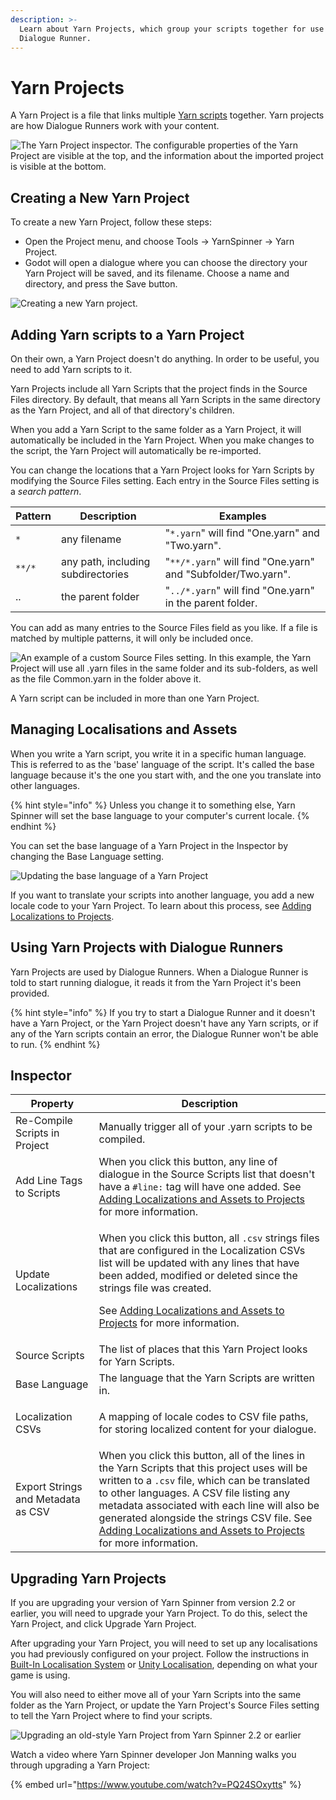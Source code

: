 ```yaml
---
description: >-
  Learn about Yarn Projects, which group your scripts together for use in a
  Dialogue Runner.
---
```


# Yarn Projects

A Yarn Project is a file that links multiple [Yarn scripts](yarn-scripts.md) together. Yarn projects are how Dialogue Runners work with your content.


![The Yarn Project inspector. The configurable properties of the Yarn Project are visible at the top, and the information about the imported project is visible at the bottom.](../../.gitbook/assets/YarnSpinnerGodot-YarnProject-Inspector.png)

## Creating a New Yarn Project

To create a new Yarn Project, follow these steps:

* Open the Project menu, and choose Tools ->  YarnSpinner -> Yarn Project.
* Godot will open a dialogue where you can choose the directory your Yarn Project will be saved, and its filename. Choose a name and directory, and press the Save button.

![Creating a new Yarn project.](../../.gitbook/assets/YarnSpinnerGodot-Create-YarnProject.png)

## Adding Yarn scripts to a Yarn Project

On their own, a Yarn Project doesn't do anything. In order to be useful, you need to add Yarn scripts to it.

Yarn Projects include all Yarn Scripts that the project finds in the Source Files directory. By default, that means all Yarn Scripts in the same directory as the Yarn Project, and all of that directory's children.

When you add a Yarn Script to the same folder as a Yarn Project, it will automatically be included in the Yarn Project. When you make changes to the script, the Yarn Project will automatically be re-imported.

You can change the locations that a Yarn Project looks for Yarn Scripts by modifying the Source Files setting. Each entry in the Source Files setting is a _search pattern_.

|Pattern|Description|Examples|
|---|---|---|
|`*`| any filename| "`*.yarn`" will find "One.yarn" and "Two.yarn".|
|`**/*`| any path, including subdirectories| "`**/*.yarn`" will find "One.yarn" and "Subfolder/Two.yarn".|
|..| the parent folder| "`../*.yarn`" will find "One.yarn" in the parent folder.|

You can add as many entries to the Source Files field as you like. If a file is matched by multiple patterns, it will only be included once.

![An example of a custom Source Files setting. In this example, the Yarn Project will use all `.yarn` files in the same folder and its sub-folders, as well as the file `Common.yarn` in the folder above it.](../../../.gitbook/assets/yarn-project-custom-source-files.png)

A Yarn script can be included in more than one Yarn Project.

## Managing Localisations and Assets

When you write a Yarn script, you write it in a specific human language. This is referred to as the 'base' language of the script. It's called the base language because it's the one you start with, and the one you translate into other languages. 

{% hint style="info" %}
Unless you change it to something else, Yarn Spinner will set the base language to your computer's current locale.
{% endhint %}

You can set the base language of a Yarn Project in the Inspector by changing the Base Language setting.

![Updating the base language of a Yarn Project](../../../.gitbook/assets/default-language.png)

If you want to translate your scripts into another language, you add a new locale code to your Yarn Project. To learn about this process, see [Adding Localizations to Projects](../assets-and-localization/README.md).

## Using Yarn Projects with Dialogue Runners

Yarn Projects are used by Dialogue Runners. When a Dialogue Runner is told to start running dialogue, it reads it from the Yarn Project it's been provided.

{% hint style="info" %}
If you try to start a Dialogue Runner and it doesn't have a Yarn Project, or the Yarn Project doesn't have any Yarn scripts, or if any of the Yarn scripts contain an error, the Dialogue Runner won't be able to run.
{% endhint %}

## Inspector

|Property|Description|
|---|---|
|Re-Compile Scripts in Project|Manually trigger all of your .yarn scripts to be compiled.|
|Add Line Tags to Scripts|When you click this button, any line of dialogue in the Source Scripts list that doesn't have a `#line:` tag will have one added. See [Adding Localizations and Assets to Projects](../assets-and-localization/README.md) for more information.|
|Update Localizations|<p>When you click this button, all `.csv` strings files that are configured in the Localization CSVs list will be updated with any lines that have been added, modified or deleted since the strings file was created.</p><p>See [Adding Localizations and Assets to Projects](../assets-and-localization/README.md) for more information.</p>|
|Source Scripts|The list of places that this Yarn Project looks for Yarn Scripts.|
|Base Language|The language that the Yarn Scripts are written in.|
|Localization CSVs|<p>A mapping of locale codes to CSV file paths, for storing localized content for your dialogue.</p>|
|Export Strings and Metadata as CSV|When you click this button, all of the lines in the Yarn Scripts that this project uses will be written to a `.csv` file, which can be translated to other languages. A CSV file listing any metadata associated with each line will also be generated alongside the strings CSV file. See [Adding Localizations and Assets to Projects](../assets-and-localization/README.md) for more information.|



## Upgrading Yarn Projects

If you are upgrading your version of Yarn Spinner from version 2.2 or earlier, you will need to upgrade your Yarn Project. To do this, select the Yarn Project, and click Upgrade Yarn Project.

After upgrading your Yarn Project, you will need to set up any localisations you had previously configured on your project. Follow the instructions in [Built-In Localisation System](../assets-and-localization/inbuilt-localisation.md) or [Unity Localisation](../assets-and-localization/unity-localization.md), depending on what your game is using.

You will also need to either move all of your Yarn Scripts into the same folder as the Yarn Project, or update the Yarn Project's Source Files setting to tell the Yarn Project where to find your scripts.

![Upgrading an old-style Yarn Project from Yarn Spinner 2.2 or earlier](../../../.gitbook/assets/yarn-project-upgrade.png)

Watch a video where Yarn Spinner developer Jon Manning walks you through upgrading a Yarn Project:

{% embed url="https://www.youtube.com/watch?v=PQ24SOxytts" %}